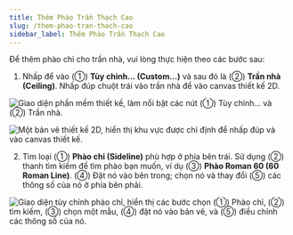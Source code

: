 ```yaml
---
title: Thêm Phào Trần Thạch Cao
slug: /them-phao-tran-thach-cao
sidebar_label: Thêm Phào Trần Thạch Cao
---
```


Để thêm phào chỉ cho trần nhà, vui lòng thực hiện theo các bước sau:

1. Nhấp để vào (①) **Tùy chỉnh... (Custom...)** và sau đó là (②) **Trần nhà (Ceiling)**. Nhấp đúp chuột trái vào trần nhà để vào canvas thiết kế 2D.

![Giao diện phần mềm thiết kế, làm nổi bật các nút (①) Tùy chỉnh... và (②) Trần nhà.](https://storage.googleapis.com/jegavn_kb/image_jegavn/737.1.jpg)

![Một bản vẽ thiết kế 2D, hiển thị khu vực được chỉ định để nhấp đúp và vào canvas thiết kế.](https://storage.googleapis.com/jegavn_kb/image_jegavn/737.2.jpg)

2. Tìm loại (①) **Phào chỉ (Sideline)** phù hợp ở phía bên trái. Sử dụng (②) thanh tìm kiếm để tìm phào bạn muốn, ví dụ (③) **Phào Roman 60 (60 Roman Line)**. (④) Đặt nó vào bên trong; chọn nó và thay đổi (⑤) các thông số của nó ở phía bên phải.

![Giao diện tùy chỉnh phào chỉ, hiển thị các bước chọn (①) Phào chỉ, (②) tìm kiếm, (③) chọn một mẫu, (④) đặt nó vào bản vẽ, và (⑤) điều chỉnh các thông số của nó.](https://storage.googleapis.com/jegavn_kb/image_jegavn/737.3.jpg)
